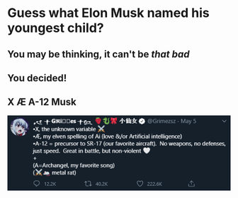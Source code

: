 # Guess what Elon Musk named his youngest child?
You may be thinking, it can't be **_that bad_**
----
You decided!
----
**X Æ A-12 Musk**
----
![Tweet](muskkid.png)
